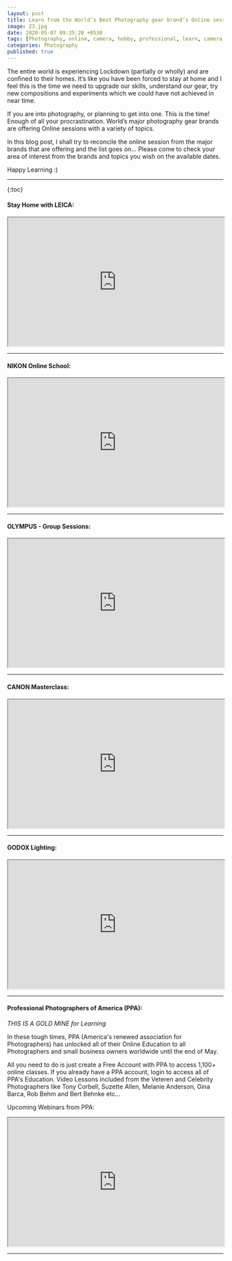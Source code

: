 ```yaml
---
layout: post
title: Learn from the World’s Best Photography gear brand’s Online sessions
image: 23.jpg
date: 2020-05-07 09:35:20 +0530
tags: [Photography, online, camera, hobby, professional, learn, camera gear, brand]
categories: Photography
published: true
---
```

The entire world is experiencing Lockdown (partially or wholly) and are confined to their homes. It’s like you have been forced to stay at home and I feel this is the time we need to upgrade our skills, understand our gear, try new compositions and experiments which we could have not achieved in near time.  

If you are into photography, or planning to get into one.  This is the time! Enough of all your procrastination. World’s major photography gear brands are offering Online sessions with a variety of topics.

In this blog post, I shall try to reconcile the online session from the major brands that are offering and the list goes on… Please come to check your area of interest from the brands and topics you wish on the available dates.

Happy Learning :)

***
{:toc}

#### Stay Home with LEICA:

<iframe width="100%" height="300" src="https://docs.google.com/spreadsheets/d/e/2PACX-1vSbQCiHuyH-AEAw1jXafBaUSPVToiuEYc8oITEPWUxHLndAQoaXyvERL87Hnc6nhVnA8DZK0Qjp853b/pubhtml?gid=0&amp;single=true&amp;widget=true&amp;headers=false"></iframe>

***

#### NIKON Online School:

<iframe width="100%" height="300" src="https://docs.google.com/spreadsheets/d/e/2PACX-1vROtg9yAgzH1wY2nIzfvUPO-dWBcyX92w51l-y9zBj70HFVt3JVtVvyDWiuTX9k8UwgEqTwV-ugRZ76/pubhtml?gid=0&amp;single=true&amp;widget=true&amp;headers=false"></iframe>

***

#### OLYMPUS - Group Sessions:

<iframe width="100%" height="300" src="https://docs.google.com/spreadsheets/d/e/2PACX-1vRlqIamwiqjX7gfk1M4b1f3sqHDFNcY903woiAQs-JPNQ-mcwUg_IveTRM4CcNcJGAsK4JjYWZOUkLh/pubhtml?gid=0&amp;single=true&amp;widget=false&amp;headers=false"></iframe>

***

#### CANON Masterclass:

<iframe width="100%" height="300" src="https://docs.google.com/spreadsheets/d/e/2PACX-1vRx8ZIyB3WaWU7LVC9Bp9aNzFnZKR4_G988--1YfLVE6_RkUszhldqEIHm4t7HlkKNqJ1_CCZ7JMg_B/pubhtml?gid=0&amp;single=true&amp;widget=true&amp;headers=false"></iframe>

***

#### GODOX Lighting:

<iframe width="100%" height="300" src="https://docs.google.com/spreadsheets/d/e/2PACX-1vTgIAYweGY63vmPmLbZ-0pxeh8DdD70OA4dsN4d5hRxzn5f_zhx-87qIbQsnbvzSZAfpFpQ55UCsS8t/pubhtml?gid=0&amp;single=true&amp;widget=true&amp;headers=false"></iframe>

***

#### Professional Photographers of America (PPA):

*THIS IS A GOLD MINE for Learning*

In these tough times, PPA (America's renewed association for Photographers) has unlocked all of their Online Education to all Photographers and small business owners worldwide until the end of May.

All you need to do is just create a Free Account with PPA to access 1,100+ online classes. If you already have a PPA account, login to access all of PPA's Education.
Video Lessons included from the Veteren and Celebrity Photographers like Tony Corbell,  Suzette Allen, Melanie Anderson, Gina Barca, Rob Behm and Bert Behnke etc...

Upcoming Webinars from PPA:

<iframe width="100%" height="300" src="https://docs.google.com/spreadsheets/d/e/2PACX-1vRsJXNq2ot9H4I3yq0TzvUax3m8yz4hoImfGiG7pVmXcTCHCkWArvx3R5jDBTyB5ZypEZ6ifB8tdKx_/pubhtml?gid=0&amp;single=true&amp;widget=true&amp;headers=false"></iframe>

***
